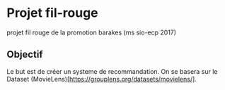 # Projet fil-rouge
projet fil rouge de la promotion barakes (ms sio-ecp 2017)

## Objectif
Le but est de créer un systeme de recommandation.
On se basera sur le Dataset (MovieLens)[https://grouplens.org/datasets/movielens/].

